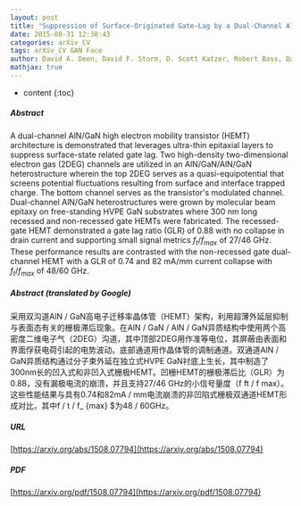 ```yaml
---
layout: post
title: "Suppression of Surface-Originated Gate-Lag by a Dual-Channel AlN/GaN HEMT Architecture"
date: 2015-08-31 12:38:43
categories: arXiv_CV
tags: arXiv_CV GAN Face
author: David A. Deen, David F. Storm, D. Scott Katzer, Robert Bass, David J. Meyer
mathjax: true
---
```


* content
{:toc}

##### Abstract
A dual-channel AlN/GaN high electron mobility transistor (HEMT) architecture is demonstrated that leverages ultra-thin epitaxial layers to suppress surface-state related gate lag. Two high-density two-dimensional electron gas (2DEG) channels are utilized in an AlN/GaN/AlN/GaN heterostructure wherein the top 2DEG serves as a quasi-equipotential that screens potential fluctuations resulting from surface and interface trapped charge. The bottom channel serves as the transistor's modulated channel. Dual-channel AlN/GaN heterostructures were grown by molecular beam epitaxy on free-standing HVPE GaN substrates where 300 nm long recessed and non-recessed gate HEMTs were fabricated. The recessed-gate HEMT demonstrated a gate lag ratio (GLR) of 0.88 with no collapse in drain current and supporting small signal metrics $f_t/f_{max}$ of 27/46 GHz. These performance results are contrasted with the non-recessed gate dual-channel HEMT with a GLR of 0.74 and 82 mA/mm current collapse with $f_t/f_{max}$ of 48/60 GHz.

##### Abstract (translated by Google)
采用双沟道AlN / GaN高电子迁移率晶体管（HEMT）架构，利用超薄外延层抑制与表面态有关的栅极滞后现象。在AlN / GaN / AlN / GaN异质结构中使用两个高密度二维电子气（2DEG）沟道，其中顶部2DEG用作准等电位，其屏蔽由表面和界面俘获电荷引起的电势波动。底部通道用作晶体管的调制通道。双通道AlN / GaN异质结构通过分子束外延在独立式HVPE GaN衬底上生长，其中制造了300nm长的凹入式和非凹入式栅极HEMT。凹栅HEMT的栅极滞后比（GLR）为0.88，没有漏极电流的崩溃，并且支持27/46 GHz的小信号量度（f ft / f max）。这些性能结果与具有0.74和82mA / mm电流崩溃的非凹陷式栅极双通道HEMT形成对比，其中f / t / f_ {max} $为48 / 60GHz。

##### URL
[https://arxiv.org/abs/1508.07794](https://arxiv.org/abs/1508.07794)

##### PDF
[https://arxiv.org/pdf/1508.07794](https://arxiv.org/pdf/1508.07794)

